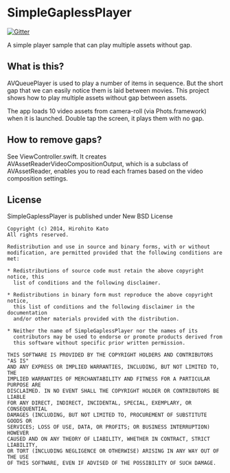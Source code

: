 # SimpleGaplessPlayer

[![Gitter](https://badges.gitter.im/Join%20Chat.svg)](https://gitter.im/katokichisoft/SimpleGaplessPlayer?utm_source=badge&utm_medium=badge&utm_campaign=pr-badge&utm_content=badge)

A simple player sample that can play multiple assets without gap.

## What is this?

AVQueuePlayer is used to play a number of items in sequence. But the short gap that we can easily notice them is laid between movies. This project shows how to play multiple assets without gap between assets.

The app loads 10 video assets from camera-roll (via Phots.framework) when it is launched. Double tap the screen, it plays them with no gap.

## How to remove gaps?

See ViewController.swift. It creates AVAssetReaderVideoCompositionOutput, which is a subclass of AVAssetReader,  enables you to read each frames based on the video composition settings.

## License
SimpleGaplessPlayer is published under New BSD License

    Copyright (c) 2014, Hirohito Kato
    All rights reserved.
    
    Redistribution and use in source and binary forms, with or without
    modification, are permitted provided that the following conditions are met:
    
    * Redistributions of source code must retain the above copyright notice, this
      list of conditions and the following disclaimer.
    
    * Redistributions in binary form must reproduce the above copyright notice,
      this list of conditions and the following disclaimer in the documentation
      and/or other materials provided with the distribution.
    
    * Neither the name of SimpleGaplessPlayer nor the names of its
      contributors may be used to endorse or promote products derived from
      this software without specific prior written permission.
    
    THIS SOFTWARE IS PROVIDED BY THE COPYRIGHT HOLDERS AND CONTRIBUTORS "AS IS"
    AND ANY EXPRESS OR IMPLIED WARRANTIES, INCLUDING, BUT NOT LIMITED TO, THE
    IMPLIED WARRANTIES OF MERCHANTABILITY AND FITNESS FOR A PARTICULAR PURPOSE ARE
    DISCLAIMED. IN NO EVENT SHALL THE COPYRIGHT HOLDER OR CONTRIBUTORS BE LIABLE
    FOR ANY DIRECT, INDIRECT, INCIDENTAL, SPECIAL, EXEMPLARY, OR CONSEQUENTIAL
    DAMAGES (INCLUDING, BUT NOT LIMITED TO, PROCUREMENT OF SUBSTITUTE GOODS OR
    SERVICES; LOSS OF USE, DATA, OR PROFITS; OR BUSINESS INTERRUPTION) HOWEVER
    CAUSED AND ON ANY THEORY OF LIABILITY, WHETHER IN CONTRACT, STRICT LIABILITY,
    OR TORT (INCLUDING NEGLIGENCE OR OTHERWISE) ARISING IN ANY WAY OUT OF THE USE
    OF THIS SOFTWARE, EVEN IF ADVISED OF THE POSSIBILITY OF SUCH DAMAGE.
